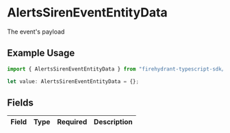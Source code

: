 # AlertsSirenEventEntityData

The event's payload

## Example Usage

```typescript
import { AlertsSirenEventEntityData } from "firehydrant-typescript-sdk/models/components";

let value: AlertsSirenEventEntityData = {};
```

## Fields

| Field       | Type        | Required    | Description |
| ----------- | ----------- | ----------- | ----------- |